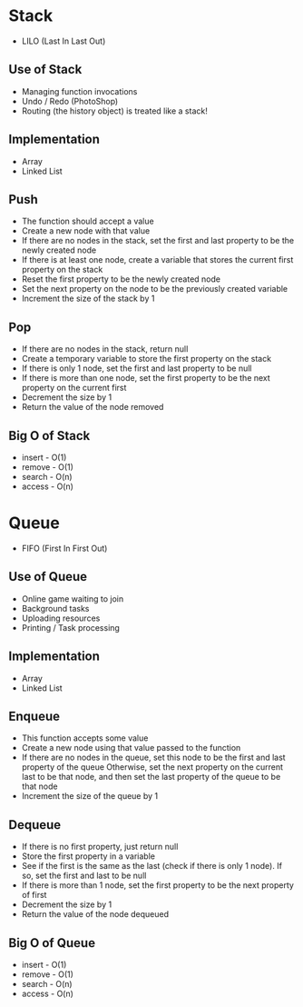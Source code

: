 # Stack
* LILO (Last In Last Out)

## Use of Stack
* Managing function invocations
* Undo / Redo (PhotoShop)
* Routing (the history object) is treated like a stack!

## Implementation
* Array
* Linked List

## Push
* The function should accept a value
* Create a new node with that value
* If there are no nodes in the stack, set the first and last property to be the newly created node 
* If there is at least one node, create a variable that stores the current first property on the stack
* Reset the first property to be the newly created node
* Set the next property on the node to be the previously created variable
* Increment the size of the stack by 1

## Pop
* If there are no nodes in the stack, return null
* Create a temporary variable to store the first property on the stack
* If there is only 1 node, set the first and last property to be null
* If there is more than one node, set the first property to be the next property on the current first
* Decrement the size by 1
* Return the value of the node removed

## Big O of Stack
* insert - O(1)
* remove - O(1)
* search - O(n)
* access - O(n)

# Queue
* FIFO (First In First Out)

## Use of Queue
* Online game waiting to join
* Background tasks
* Uploading resources
* Printing / Task processing

## Implementation
* Array
* Linked List

## Enqueue
* This function accepts some value
* Create a new node using that value passed to the function
* If there are no nodes in the queue, set this node to be the first and last property of the queue
Otherwise, set the next property on the current last to be that node, and then set the last property of the queue to be that node
* Increment the size of the queue by 1

## Dequeue
* If there is no first property, just return null
* Store the first property in a variable
* See if the first is the same as the last (check if there is only 1 node). If so, set the first and last to be null
* If there is more than 1 node, set the first property to be the next property of first 
* Decrement the size by 1
* Return the value of the node dequeued

## Big O of Queue
* insert - O(1)
* remove - O(1)
* search - O(n)
* access - O(n)